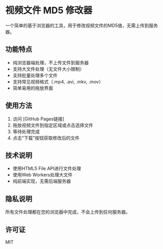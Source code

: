 # 视频文件 MD5 修改器

一个简单的基于浏览器的工具，用于修改视频文件的MD5值，无需上传到服务器。

## 功能特点

- 纯浏览器端处理，不上传文件到服务器
- 支持大文件处理（无文件大小限制）
- 支持批量处理多个文件
- 支持常见视频格式（.mp4, .avi, .mkv, .mov）
- 简单易用的拖放界面

## 使用方法

1. 访问 [GitHub Pages链接]
2. 拖放视频文件到指定区域或点击选择文件
3. 等待处理完成
4. 点击"下载"按钮获取修改后的文件

## 技术说明

- 使用HTML5 File API进行文件处理
- 使用Web Workers处理大文件
- 纯前端实现，无需后端服务器

## 隐私说明

所有文件处理都在您的浏览器中完成，不会上传到任何服务器。

## 许可证

MIT 